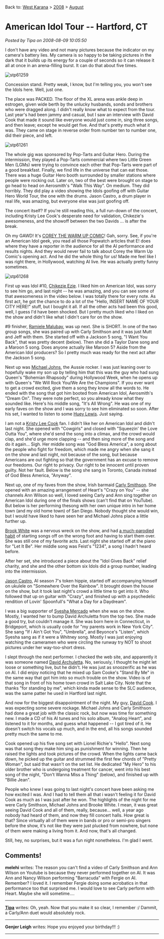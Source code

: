 Back to: [West Karana](/posts/westkarana.md) > [2008](/posts/2008/westkarana.md) > [August](./westkarana.md)
# American Idol Tour -- Hartford, CT

*Posted by Tipa on 2008-08-09 10:05:50*

I don't have any video and not many pictures because the indicator on my camera's battery lies. My camera is so happy to be taking pictures in the dark that it builds up its energy for a couple of seconds so it can release it all at once in an arena-filling burst. It can do that about five times.

![](../../../uploads/2008/08/stp61259.jpg "stp61259")

Concession stand. Pretty weak, I know, but I'm telling you, you won't see the Idols here. Well, just one.

The place was PACKED. The floor of the XL arena was ankle deep in estrogen, given wide berth by the unlucky husbands, sonds and brothers who were dragged along. I didn't really know what to expect from the tour. Last year's had been jammy and casual, but I saw an interview with David Cook that made it sound like everyone would just come in, sing three songs, and then leave; except he would get five. And that's pretty much what it was. They came on stage in reverse order from number ten to number one, did their piece, and left.

![](../../../uploads/2008/08/stp61261.jpg "stp61261")

The whole gig was sponsored by Pop-Tarts and Guitar Hero. During the intermission, they played a Pop-Tarts commercial where two Little Green Men (LGMs) were trying to convince each other that Pop-Tarts were part of a good breakfast. Finally, we find life in the universe that can eat those. There was a huge Guitar Hero booth surrounded by smaller stations where people were rocking out. Later on, two of the best were brought on stage to go head to head on Aerosmith's "Walk This Way". On medium. They did horribly. They did play a video showing the Idols goofing off with Guitar Hero World Tour, the one with the drums. Jason Castro, a drum player in real life, was amazing, but everyone else was just goofing off.

The concert itself? If you're still reading this, a full run-down of the concert, including Kristy Lee Cook's desperate need for validation, Chikezie's awesomeness, and the showoff between the two Davids ... is after the break.

Oh my GAWD! It's [COREY THE WARM UP COMIC](http://popwatch.ew.com/popwatch/2007/05/on_the_scene_id_1.html)! Gah, sorry. See, if you're an American Idol geek, you read all those Popwatch articles that E! does where they have a reporter in the audience for all the AI performance and results nights. And they would never fail to talk about Corey the Warm Up Comic's opening act. And he did the whole thing for us! Made me feel like I was right there, in Hollywood, watching AI live. He was actually pretty funny sometimes.

![](../../../uploads/2008/08/stp61268.jpg "stp61268")

First up was Idol #10, [Chikezie Ezie](http://en.wikipedia.org/wiki/Chikezie). I liked him on American Idol, was sorry to see him go, and last night -- he was amazing, and you can see some of that awesomeness in the video below. I was totally there for every note. As first act, he got the chance to do a lot of the "Hello, INSERT NAME OF YOUR CITY HERE!" stuff, but I bought it all. If all the other acts had been this good, well, I guess I'd have been shocked. But I pretty much liked who I liked on the show and didn't like what I didn't care for on the show.

#9 finisher, [Ramiele Malubay](http://en.wikipedia.org/wiki/Ramiele_Macrohon_Malubay), was up next. She is SHORT. In one of the two group songs, she was paired up with Carly Smithson and it was just Mutt and Jeff with them. She started off with a Jackson 5 song, "I Want You Back", that was pretty decent (below). Then she did a Taylor Dane song and a Maroon 5 song. Does anyone actually like Maroon 5? Aside from the American Idol producers? So I pretty much was ready for the next act after the Jackson 5 song.

Next up was [Michael Johns](http://en.wikipedia.org/wiki/Michael_Johns_(singer)), the Aussie rocker. I was just leaning over to hopefully wake my son up by telling him that this was the guy who had sung Queen's "Bohemian Rhapsody" during Hollywood Week, when he opens up with Queen's "We Will Rock You/We Are the Champions". If you ever want to get a crowd excited, give them a song they know all the words to. He ended with the song that got him booted from American Idol, Aerosmith's "Dream On". They were note perfect, so you already know what they sounded like. Here's his middle song, "It's All Wrong". He was one of my early faves on the show and I was sorry to see him eliminated so soon. After his set, I wanted to listen to some [Huey Lewis](http://www.youtube.com/watch?v=5Gzw6ZUTJTI). Just saying.

I am not a [Kristy Lee Cook](http://en.wikipedia.org/wiki/Kristy_Lee_Cook) fan. I didn't like her on American Idol and didn't last night. She opened with "Cowgirls" and closed with "Squeezin' the Love Outta You", where she'd send the song into a climax, and the crowd would clap, and she'd urge more clapping -- and then sing more of the song and do it again... Sigh. Her middle song was "God Bless America", a song about the people who fight for freedom, which made me angry when she sang it on the show and last night, not because of the song, but because Americans are out fighting so that the government has an excuse to remove our freedoms. Our right to privacy. Our right to be innocent until proven guilty. Not her fault. Below is the song she sang in Toronto, Canada instead of God Bless America, "Anyway".

Next up, one of my faves from the show, Irish barmaid [Carly Smithson](http://en.wikipedia.org/wiki/Carly_Smithson). She opened with an amazing arrangement of Heart's "Crazy on You" -- she channels Ann Wilson so well, I loved seeing Carly and Ann sing together on American Idol during one of the finals shows (can't find that on YouTube). But below is her performing thesong with her own unique intro in her home town (and my old home town) of San Diego. Nobody thought she would win, but I would have liked to have seen her and Michael Johns place a little further up.

[Brook White](http://en.wikipedia.org/wiki/Brooke_White) was a nervous wreck on the show, and had [a much-parodied habit](http://www.bestweekever.tv/2008/05/09/exclusive-brooke-white-starts-and-stops-the-classics/) of starting songs off on the wrong foot and having to start them over. She was still one of my favorite acts. Last night she started off at the piano for "Let It Be". Her middle song was Feist's "1234", a song I hadn't heard before. 

After her set, she introduced a piece about the "Idol Gives Back" relief charity, and she and the other bottom six Idols did a group number, leading into the intermission.

[Jason Castro](http://en.wikipedia.org/wiki/Jason_Castro), AI season 7's token hippie, started off accompanying himself on ukulele on "Somewhere Over the Rainbow". It brought down the house on the show, but it took last night's crowd a little time to get into it. Who followed that up on guitar with "Crazy", and finished up with a psychedelic rendition of Lovin' Spoonfull's "What a Day for a Daydream".

I was a big supporter of [Syesha Mercado](http://en.wikipedia.org/wiki/Syesha_Mercado) when she was on the show. Mostly, I wanted her to bump David Archuletta from the top two. She made a good try, but couldn't manage it. She was born here in Connecticut, in Bridgeport, which is usually code for "my parents work in New York City". She sang "If i Ain't Got You", "Umbrella", and Beyonce's "Listen", which Syesha sang as if it were a Whitney song. Mostly I was just enjoying watching the cameramen who were circling the runway try NOT to shoot pictures under her way-too-short dress.

I slept through the next performer. I checked the web site, and apparently it was someone named [David Archuletta](http://en.wikipedia.org/wiki/David_Archuleta). No, seriously, I thought he might let loose or something live, but he didn't. He was just as snoozerific as he was on AI. I did enjoy noticing that he mixed up Sam Cooke's "Stand By Me" in the same way that got him into so much trouble on the show. Video is of that song in front of his home town crowd in Salt Lake City. Note that the thanks "for standing by me", which kinda made sense to the SLC audience, was the same patter he used in Hartford last night.

And now for the biggest disappointment of the night. My guy, [David Cook](http://en.wikipedia.org/wiki/David_Cook_(singer)). I was expecting some severe rockage. Michael Johns and Carly Smithson had done a great job with the classic rock, but now was time for something new. I made a CD of his AI tunes and his solo album, "Analog Heart", and listened to it for months, and guess what happened -- I got tired of it. He doesn't switch his vocals up much, and in the end, all his songs sounded pretty much the same to me.

Cook opened up his five song set with Lionel Richie's "Hello". Next song was that song they make him sing as punishment for winning. Then he raised the lights and took pictures of the crowd. When the lights came back down, he picked up the guitar and strummed the first few chords of "Pretty Woman", but said that wasn't on the set list. He dedicated "My Hero" to his older brother who is undergoing treatment for cancer, went into his best song of the night, "Don't Wanna Miss a Thing" (below), and finished up with "Billie Jean".

People who knew I was going to last night's concert have been asking me how excited I was. And I had to tell them all that i wasn't feeling it for David Cook as much as I was just after he won. The highlights of the night for me were Carly Smithson, Michael Johns and Brooke White. I mean, it was great seeing David Cook and all of them, really, because... well, a year ago nobody had heard of them, and now they fill concert halls. How great is that? Since virtually all of them were in bands or pro or semi-pro singers before the show, it's not like they were just plucked from nowhere, but none of them were making a living from it. And now, that's all changed.

Still, hey, no surprises, but it was a fun night nonetheless. I'm glad I went.

## Comments!

**melehi** writes: The reason you can't find a video of Carly Smithson and Ann Wilson on Youtube is because they never performed together on AI. It was Ann and Nancy Wilson performing "Barracuda" with Fergie on AI. Remember? I loved it. I remember Fergie doing some acrobatics in that performance too that surprised me. I would love to see Carly perform with Heart. Maybe she will sometime....

---

**[Tipa](https://chasingdings.com)** writes: Oh, yeah. Now that you make it so clear, I remember :/ Dammit, a Carly/Ann duet would absolutely rock.

---

**Genjer Leigh** writes: Hope you enjoyed your birthday!!! :)

---


